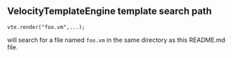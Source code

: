 ## VelocityTemplateEngine template search path

```
vte.render("foo.vm",...);
```

will search for a file named `foo.vm` in the same directory as this README.md file.
